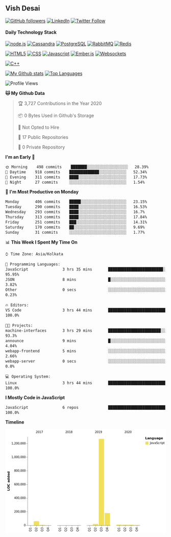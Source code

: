 ## Vish Desai

[![GitHub followers](https://img.shields.io/github/followers/shadyvd?style=for-the-badge&logoColor=white)](https://github.com/shadyvd?tab=followers)
[![LinkedIn](https://img.shields.io/badge/linkedin-%230077B5.svg?&style=for-the-badge&logo=linkedin&logoColor=white)](https://www.linkedin.com/in/vishdesai)
[![Twitter Follow](https://img.shields.io/badge/twitter-%231DA1F2.svg?&style=for-the-badge&logo=twitter&logoColor=white)](https://twitter.com/shadyvd)

#### Daily Technology Stack

[![node.js](https://img.shields.io/badge/node.js%20-%23339933.svg?&style=for-the-badge&logo=node.js&logoColor=white)](http://nodejs.org/)
[![Cassandra](https://img.shields.io/badge/cassandra-%231287B1.svg?&style=for-the-badge&logo=apache-cassandra&logoColor=white)](https://cassandra.apache.org)
[![PostgreSQL](https://img.shields.io/badge/postgres-%23316192.svg?&style=for-the-badge&logo=postgresql&logoColor=white)](https://www.postgresql.org)
[![RabbitMQ](https://img.shields.io/badge/rabbitmq-%23FF6600.svg?&style=for-the-badge&logo=redis&logoColor=white)](https://www.rabbitmq.com)
[![Redis](https://img.shields.io/badge/redis-%23DC382D.svg?&style=for-the-badge&logo=redis&logoColor=white)](https://www.redis.io)

[![HTML5](https://img.shields.io/badge/html5-%23E34F26.svg?&style=for-the-badge&logo=html5&logoColor=white)](https://en.wikipedia.org/wiki/HTML)
[![CSS](https://img.shields.io/badge/css-%23239120.svg?&style=for-the-badge&logo=css3&logoColor=white)](https://en.wikipedia.org/wiki/Cascading_Style_Sheets)
[![Javascript](https://img.shields.io/badge/javascript%20-%23323330.svg?&style=for-the-badge&logo=javascript&logoColor=white)](https://developer.mozilla.org/en-US/docs/Web/JavaScript)
[![Ember.js](https://img.shields.io/badge/ember-%23E04E39.svg?&style=for-the-badge&logo=ember.js&logoColor=white)](https://emberjs.com)
[![Websockets](https://img.shields.io/badge/websockets-%23010101.svg?&style=for-the-badge&logo=socket.io&logoColor=white)](https://developer.mozilla.org/en-US/docs/Web/API/WebSockets_API)

[![C++](https://img.shields.io/badge/c++%20-%2300599C.svg?&style=for-the-badge&logo=c%2B%2B&logoColor=white)](http://www.cplusplus.com/)

[![My Github stats](https://github-readme-stats.vercel.app/api?username=shadyvd&show_icons=true&line_height=33&count_private=true&include_all_commits=true)](https://github.com/shadyvd)
[![Top Languages](https://github-readme-stats.vercel.app/api/top-langs/?username=shadyvd)](https://github.com/shadyvd)

<!--START_SECTION:waka-->
![Profile Views](http://img.shields.io/badge/Profile%20Views-0-blue)

**🐱 My Github Data** 

> 🏆 3,727 Contributions in the Year 2020
 > 
> 📦 0 Bytes Used in Github's Storage 
 > 
> 🚫 Not Opted to Hire
 > 
> 📜 17 Public Repositories
 > 
> 🔑 0 Private Repository 
 > 
**I'm an Early 🐤** 

```text
🌞 Morning    498 commits    ███████░░░░░░░░░░░░░░░░░░   28.39% 
🌆 Daytime    918 commits    █████████████░░░░░░░░░░░░   52.34% 
🌃 Evening    311 commits    ████░░░░░░░░░░░░░░░░░░░░░   17.73% 
🌙 Night      27 commits     ░░░░░░░░░░░░░░░░░░░░░░░░░   1.54%

```
📅 **I'm Most Productive on Monday** 

```text
Monday       406 commits    █████░░░░░░░░░░░░░░░░░░░░   23.15% 
Tuesday      290 commits    ████░░░░░░░░░░░░░░░░░░░░░   16.53% 
Wednesday    293 commits    ████░░░░░░░░░░░░░░░░░░░░░   16.7% 
Thursday     313 commits    ████░░░░░░░░░░░░░░░░░░░░░   17.84% 
Friday       251 commits    ███░░░░░░░░░░░░░░░░░░░░░░   14.31% 
Saturday     170 commits    ██░░░░░░░░░░░░░░░░░░░░░░░   9.69% 
Sunday       31 commits     ░░░░░░░░░░░░░░░░░░░░░░░░░   1.77%

```


📊 **This Week I Spent My Time On** 

```text
⌚︎ Time Zone: Asia/Kolkata

💬 Programming Languages: 
JavaScript               3 hrs 35 mins       ████████████████████████░   95.95% 
JSON                     8 mins              █░░░░░░░░░░░░░░░░░░░░░░░░   3.82% 
Other                    0 secs              ░░░░░░░░░░░░░░░░░░░░░░░░░   0.23%

🔥 Editors: 
VS Code                  3 hrs 44 mins       █████████████████████████   100.0%

🐱‍💻 Projects: 
machine-interfaces       3 hrs 29 mins       ███████████████████████░░   93.3% 
announce                 9 mins              █░░░░░░░░░░░░░░░░░░░░░░░░   4.04% 
webapp-frontend          5 mins              ░░░░░░░░░░░░░░░░░░░░░░░░░   2.66% 
webapp-server            0 secs              ░░░░░░░░░░░░░░░░░░░░░░░░░   0.0%

💻 Operating System: 
Linux                    3 hrs 44 mins       █████████████████████████   100.0%

```

**I Mostly Code in JavaScript** 

```text
JavaScript               6 repos             █████████████████████████   100.0%

```


**Timeline**

![Chart not found](https://github.com/shadyvd/shadyvd/blob/master/charts/bar_graph.png) 


<!--END_SECTION:waka-->
